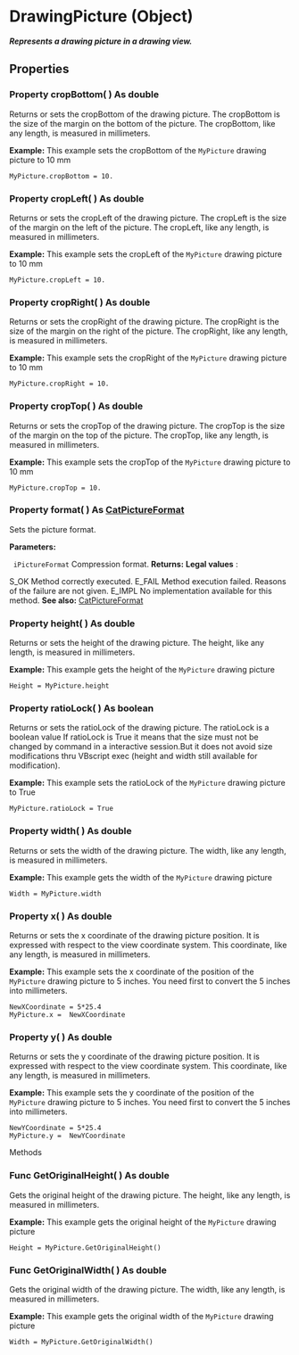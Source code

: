 # DrawingPicture (Object)

**_Represents a drawing picture in a drawing view._**

## Properties

### Property **cropBottom**( ) As double

Returns or sets the cropBottom of the drawing picture. The cropBottom is the size of the margin on the bottom of the picture. The cropBottom, like any length, is measured in millimeters.

**Example:**      This example sets the cropBottom of the `MyPicture` drawing picture to 10 mm

```VBScript
MyPicture.cropBottom = 10.

```

### Property **cropLeft**( ) As double

Returns or sets the cropLeft of the drawing picture. The cropLeft is the size of the margin on the left of the picture. The cropLeft, like any length, is measured in millimeters.

**Example:**      This example sets the cropLeft of the `MyPicture` drawing picture to 10 mm

```VBScript
MyPicture.cropLeft = 10.

```

### Property **cropRight**( ) As double

Returns or sets the cropRight of the drawing picture. The cropRight is the size of the margin on the right of the picture. The cropRight, like any length, is measured in millimeters.

**Example:**      This example sets the cropRight of the `MyPicture` drawing picture to 10 mm

```VBScript
MyPicture.cropRight = 10.

```

### Property **cropTop**( ) As double

Returns or sets the cropTop of the drawing picture. The cropTop is the size of the margin on the top of the picture. The cropTop, like any length, is measured in millimeters.

**Example:**      This example sets the cropTop of the `MyPicture` drawing picture to 10 mm

```VBScript
MyPicture.cropTop = 10.

```

### Property **format**( ) As [CatPictureFormat](../DraftingInterfaces/enum_CatPictureFormat_54570.md)

Sets the picture format.

**Parameters:**

` iPictureFormat`      Compression format.
**Returns:**
**Legal values** :

S_OK     Method correctly executed. E_FAIL     Method execution failed.     Reasons of the failure are not given. E_IMPL     No implementation available for this method.  **See also:**      [CatPictureFormat](../DraftingInterfaces/enum_CatPictureFormat_54570.md) 
### Property **height**( ) As double

Returns or sets the height of the drawing picture. The height, like any length, is measured in millimeters.

**Example:**      This example gets the height of the `MyPicture` drawing picture

```VBScript
Height = MyPicture.height

```

### Property **ratioLock**( ) As boolean

Returns or sets the ratioLock of the drawing picture. The ratioLock is a boolean value If ratioLock is True it means that the size must not be changed by command in a interactive session.But it does not avoid size modifications thru VBscript exec (height and width still available for modification).

**Example:**      This example sets the ratioLock of the `MyPicture` drawing picture to True

```VBScript
MyPicture.ratioLock = True

```

### Property **width**( ) As double

Returns or sets the width of the drawing picture. The width, like any length, is measured in millimeters.

**Example:**      This example gets the width of the `MyPicture` drawing picture

```VBScript
Width = MyPicture.width

```

### Property **x**( ) As double

Returns or sets the x coordinate of the drawing picture position. It is expressed with respect to the view coordinate system. This coordinate, like any length, is measured in millimeters.

**Example:**      This example sets the x coordinate of the position of the `MyPicture` drawing picture to 5 inches. You need first to convert the 5 inches into millimeters.

```VBScript
NewXCoordinate = 5*25.4
MyPicture.x =  NewXCoordinate

```

### Property **y**( ) As double

Returns or sets the y coordinate of the drawing picture position. It is expressed with respect to the view coordinate system. This coordinate, like any length, is measured in millimeters.

**Example:**      This example sets the y coordinate of the position of the `MyPicture` drawing picture to 5 inches. You need first to convert the 5 inches into millimeters.

```VBScript
NewYCoordinate = 5*25.4
MyPicture.y =  NewYCoordinate

```

Methods

### Func **GetOriginalHeight**( ) As double

Gets the original height of the drawing picture. The height, like any length, is measured in millimeters.

**Example:**      This example gets the original height of the `MyPicture` drawing picture

```VBScript
Height = MyPicture.GetOriginalHeight()

```

### Func **GetOriginalWidth**( ) As double

Gets the original width of the drawing picture. The width, like any length, is measured in millimeters.

**Example:**      This example gets the original width of the `MyPicture` drawing picture

```VBScript
Width = MyPicture.GetOriginalWidth()

```